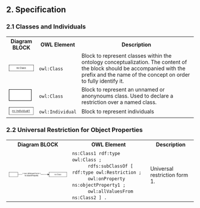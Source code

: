 ## 2. Specification

### 2.1 Classes and Individuals

<table style="width:100%">
  <tr>
    <th>Diagram BLOCK</th>
    <th>OWL Element</th>
    <th>Description</th>
  </tr>
  <tr>
    <td><img src="images/class.jpg" alt="Class block"></td>
    <td><code>owl:Class</code></td>
    <td>Block to represent classes within the ontology conceptualization. 
    The content of the block should be accompanied with the prefix and the name of the concept on order to fully identify it.</td>
  </tr>
  <tr>
    <td><img src="images/unnamed_class.jpg" alt="Unnamed block"></td>
    <td><code>owl:Class</code></td>
    <td>Block to represent an unnamed or anonynoums class. Used to declare a restriction over a named class.</td>
  </tr>
  <tr>
    <td><img src="images/individual.jpg" alt="Individual block"></td>
    <td><code>owl:Individual</code></td>
    <td>Block to represent individuals</td>
  </tr>
</table>

### 2.2 Universal Restriction for Object Properties

<table style="width:100%">
  <tr>
    <th>Diagram BLOCK</th>
    <th>OWL Element</th>
    <th>Description</th>
  </tr>

  <tr>
    <td><img src="images/universal_restriction_1.jpg" alt="Universal restriction block"></td>
    <td><code>ns:Class1 rdf:type owl:Class ;<br></code>
        &emsp;&emsp;&emsp;<code>rdfs:subClassOf [ rdf:type owl:Restriction ;<br></code>
				&emsp;&emsp;&emsp;<code>owl:onProperty ns:objectProperty1 ;<br></code>
				&emsp;&emsp;&emsp;<code>owl:allValuesFrom ns:Class2 ] .</code></td>
    <td>Universal restriction form 1.</td>

  </tr>

</table>